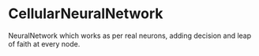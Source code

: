 # CellularNeuralNetwork
NeuralNetwork which works as per real neurons, adding decision and leap of faith at every node.
